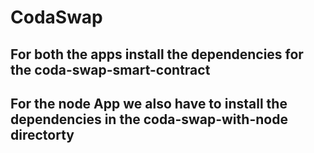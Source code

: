# CodaSwap
## For both the apps install the dependencies for the coda-swap-smart-contract 

## For the node App we also have to install the dependencies in the coda-swap-with-node directorty 
